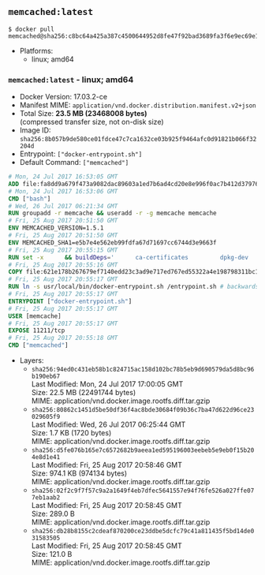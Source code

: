 ## `memcached:latest`

```console
$ docker pull memcached@sha256:c8bc64a425a387c4500644952d8fe47f92bad3689fa3f6e9ec69e16309e3357b
```

-	Platforms:
	-	linux; amd64

### `memcached:latest` - linux; amd64

-	Docker Version: 17.03.2-ce
-	Manifest MIME: `application/vnd.docker.distribution.manifest.v2+json`
-	Total Size: **23.5 MB (23468008 bytes)**  
	(compressed transfer size, not on-disk size)
-	Image ID: `sha256:8b057b9de580ce01fdce47c7ca1632ce03b925f9464afc0d91821b066f32204d`
-	Entrypoint: `["docker-entrypoint.sh"]`
-	Default Command: `["memcached"]`

```dockerfile
# Mon, 24 Jul 2017 16:53:05 GMT
ADD file:fa8dd9a679f473a9082dac89603a1ed7b6ad4cd20e8e996f0ac7b412d379761e in / 
# Mon, 24 Jul 2017 16:53:06 GMT
CMD ["bash"]
# Wed, 26 Jul 2017 06:21:34 GMT
RUN groupadd -r memcache && useradd -r -g memcache memcache
# Fri, 25 Aug 2017 20:51:50 GMT
ENV MEMCACHED_VERSION=1.5.1
# Fri, 25 Aug 2017 20:51:50 GMT
ENV MEMCACHED_SHA1=e5b7e4e562eb99fdfa67d71697cc6744d3e9663f
# Fri, 25 Aug 2017 20:55:15 GMT
RUN set -x 		&& buildDeps=' 		ca-certificates 		dpkg-dev 		gcc 		libc6-dev 		libevent-dev 		libsasl2-dev 		make 		perl 		wget 	' 	&& apt-get update && apt-get install -y $buildDeps --no-install-recommends 	&& rm -rf /var/lib/apt/lists/* 		&& wget -O memcached.tar.gz "https://memcached.org/files/memcached-$MEMCACHED_VERSION.tar.gz" 	&& echo "$MEMCACHED_SHA1  memcached.tar.gz" | sha1sum -c - 	&& mkdir -p /usr/src/memcached 	&& tar -xzf memcached.tar.gz -C /usr/src/memcached --strip-components=1 	&& rm memcached.tar.gz 		&& cd /usr/src/memcached 		&& ./configure 		--build="$(dpkg-architecture --query DEB_BUILD_GNU_TYPE)" 		--enable-sasl 	&& make -j "$(nproc)" 		&& make test 	&& make install 		&& cd / && rm -rf /usr/src/memcached 		&& apt-mark manual 		libevent-2.0-5 		libsasl2-2 	&& apt-get purge -y --auto-remove $buildDeps 		&& memcached -V
# Fri, 25 Aug 2017 20:55:16 GMT
COPY file:621e178b267679ef7140edd23c3ad9e717ed767ed55322a4e198798311bc1d36 in /usr/local/bin/ 
# Fri, 25 Aug 2017 20:55:17 GMT
RUN ln -s usr/local/bin/docker-entrypoint.sh /entrypoint.sh # backwards compat
# Fri, 25 Aug 2017 20:55:17 GMT
ENTRYPOINT ["docker-entrypoint.sh"]
# Fri, 25 Aug 2017 20:55:17 GMT
USER [memcache]
# Fri, 25 Aug 2017 20:55:17 GMT
EXPOSE 11211/tcp
# Fri, 25 Aug 2017 20:55:18 GMT
CMD ["memcached"]
```

-	Layers:
	-	`sha256:94ed0c431eb58b1c824715ac158d102bc78b5eb9d690579da5d8bc96b190eb67`  
		Last Modified: Mon, 24 Jul 2017 17:00:05 GMT  
		Size: 22.5 MB (22491744 bytes)  
		MIME: application/vnd.docker.image.rootfs.diff.tar.gzip
	-	`sha256:80862c1451d5be50df36f4ac8bde30684f09b36c7ba47d622d96ce23029605f9`  
		Last Modified: Wed, 26 Jul 2017 06:25:44 GMT  
		Size: 1.7 KB (1720 bytes)  
		MIME: application/vnd.docker.image.rootfs.diff.tar.gzip
	-	`sha256:d5fe076b165e7c6572682b9aeea1ed595196003eebeb5e9eb0f15b204e8d1e41`  
		Last Modified: Fri, 25 Aug 2017 20:58:46 GMT  
		Size: 974.1 KB (974134 bytes)  
		MIME: application/vnd.docker.image.rootfs.diff.tar.gzip
	-	`sha256:02f2c9f7f57c9a2a1649f4eb7dfec5641557e94f76fe526a027ffe077eb1aab2`  
		Last Modified: Fri, 25 Aug 2017 20:58:45 GMT  
		Size: 289.0 B  
		MIME: application/vnd.docker.image.rootfs.diff.tar.gzip
	-	`sha256:db28b8155c2cdeaf870200ce23ddbe5dcfc79c41a811435f5bd14de031583505`  
		Last Modified: Fri, 25 Aug 2017 20:58:45 GMT  
		Size: 121.0 B  
		MIME: application/vnd.docker.image.rootfs.diff.tar.gzip
